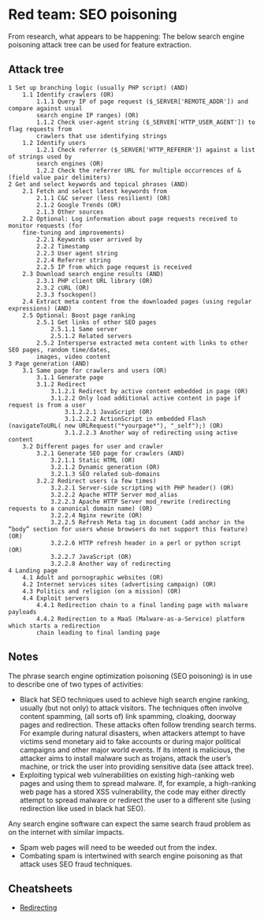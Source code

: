 # Red team: SEO poisoning

From research, what appears to be happening: The below search engine poisoning attack tree can be used for feature extraction.

## Attack tree

```text
1 Set up branching logic (usually PHP script) (AND)
    1.1 Identify crawlers (OR)
        1.1.1 Query IP of page request ($_SERVER['REMOTE_ADDR']) and compare against usual 
        search engine IP ranges) (OR)
        1.1.2 Check user-agent string ($_SERVER['HTTP_USER_AGENT']) to flag requests from 
        crawlers that use identifying strings
    1.2 Identify users 
        1.2.1 Check referrer ($_SERVER['HTTP_REFERER']) against a list of strings used by 
        search engines (OR)
        1.2.2 Check the referrer URL for multiple occurrences of & (field value pair delimiters)
2 Get and select keywords and topical phrases (AND)
    2.1 Fetch and select latest keywords from
        2.1.1 C&C server (less resilient) (OR)
        2.1.2 Google Trends (OR)
        2.1.3 Other sources
    2.2 Optional: Log information about page requests received to monitor requests (for 
    fine-tuning and improvements)
        2.2.1 Keywords user arrived by
        2.2.2 Timestamp
        2.2.3 User agent string
        2.2.4 Referrer string
        2.2.5 IP from which page request is received
    2.3 Download search engine results (AND)
        2.3.1 PHP client URL library (OR)
        2.3.2 cURL (OR)
        2.3.3 fsockopen()
    2.4 Extract meta content from the downloaded pages (using regular expressions) (AND)
    2.5 Optional: Boost page ranking
        2.5.1 Get links of other SEO pages
            2.5.1.1 Same server
            2.5.1.2 Related servers 
        2.5.2 Intersperse extracted meta content with links to other SEO pages, random time/dates, 
        images, video content
3 Page generation (AND)
    3.1 Same page for crawlers and users (OR)
        3.1.1 Generate page
        3.1.2 Redirect
            3.1.2.1 Redirect by active content embedded in page (OR)
            3.1.2.2 Only load additional active content in page if request is from a user 
                3.1.2.2.1 JavaScript (OR)
                3.1.2.2.2 ActionScript in embedded Flash (navigateToURL( new URLRequest("*yourpage*"), "_self");) (OR)
                3.1.2.2.3 Another way of redirecting using active content 
    3.2 Different pages for user and crawler
        3.2.1 Generate SEO page for crawlers (AND)
            3.2.1.1 Static HTML (OR)
            3.2.1.2 Dynamic generation (OR)
            3.2.1.3 SEO related sub-domains
        3.2.2 Redirect users (a few times)
            3.2.2.1 Server-side scripting with PHP header() (OR)
            3.2.2.2 Apache HTTP Server mod_alias
            3.2.2.3 Apache HTTP Server mod_rewrite (redirecting requests to a canonical domain name) (OR)
            3.2.2.4 Nginx rewrite (OR)
            3.2.2.5 Refresh Meta tag in document (add anchor in the “body” section for users whose browsers do not support this feature) (OR)
            3.2.2.6 HTTP refresh header in a perl or python script (OR)
            3.2.2.7 JavaScript (OR)
            3.2.2.8 Another way of redirecting
4 Landing page
    4.1 Adult and pornographic websites (OR)
    4.2 Internet services sites (advertising campaign) (OR)
    4.3 Politics and religion (on a mission) (OR)
    4.4 Exploit servers 
        4.4.1 Redirection chain to a final landing page with malware payloads
        4.4.2 Redirection to a MaaS (Malware-as-a-Service) platform which starts a redirection 
        chain leading to final landing page
```

## Notes


The phrase search engine optimization poisoning (SEO poisoning) is in use to describe one of two types of activities:

* Black hat SEO techniques used to achieve high search engine ranking, usually (but not only) to attack visitors. The techniques often involve content spamming, (all sorts of) link spamming, cloaking, doorway pages and redirection. These attacks often follow trending search terms. For example during natural disasters, when attackers attempt to have victims send monetary aid to fake accounts or during major political campaigns and other major world events. If its intent is malicious, the attacker aims to install malware such as trojans, attack the user’s machine, or trick the user into providing sensitive data (see attack tree).
* Exploiting typical web vulnerabilities on existing high-ranking web pages and using them to spread malware. If, for example, a high-ranking web page has a stored XSS vulnerability, the code may either directly attempt to spread malware or redirect the user to a different site (using redirection like used in black hat SEO).

Any search engine software can expect the same search fraud problem as on the internet with similar impacts.

* Spam web pages will need to be weeded out from the index.
* Combating spam is intertwined with search engine poisoning as that attack uses SEO fraud techniques.

## Cheatsheets

* [Redirecting](cheatsheets:docs/payloads/redirecting)
